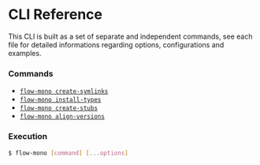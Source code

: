 # CLI Reference

This CLI is built as a set of separate and independent commands, see each file for detailed informations regarding options, configurations and examples.

### Commands

* [`flow-mono create-symlinks`](create-symlinks.md)
* [`flow-mono install-types`](install-types.md)
* [`flow-mono create-stubs`](create-stubs.md)
* [`flow-mono align-versions`](align-versions.md)

### Execution

```sh
$ flow-mono [command] [...options]
```
